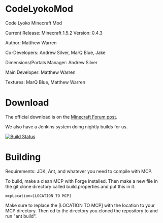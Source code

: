 CodeLyokoMod
============

Code Lyoko Minecraft Mod

Current Release: Minecraft 1.5.2
Version: 0.4.3

Author: Matthew Warren

Co-Developers: Andrew Silver, MarQ Blue, Jake

Dimensions/Portals Manager: Andrew Silver

Main Developer: Matthew Warren

Textures: MarQ Blue, Matthew Warren

Download
========

The official download is on the [Minecraft Forum post](http://www.minecraftforum.net/topic/1403995-152-code-lyoko-mod-043-minecraft-forum/).

We also have a Jenkins system doing nightly builds for us.

[![Build Status](http://ci.jadarstudios.com/job/Code-Lyoko/badge/icon)](http://ci.jadarstudios.com/job/Code-Lyoko/)

Building
========

Requirements: JDK, Ant, and whatever you need to compile with MCP.

To build, make a clean MCP with Forge installed. Then make a new file in the git clone directory called build.properties
and put this in it.

```
mcpLocation=[LOCATION TO MCP]
```

Make sure to replace the [LOCATION TO MCP] with the location to your MCP directory. Then cd to the directory you cloned
the repository to and run "ant build".
